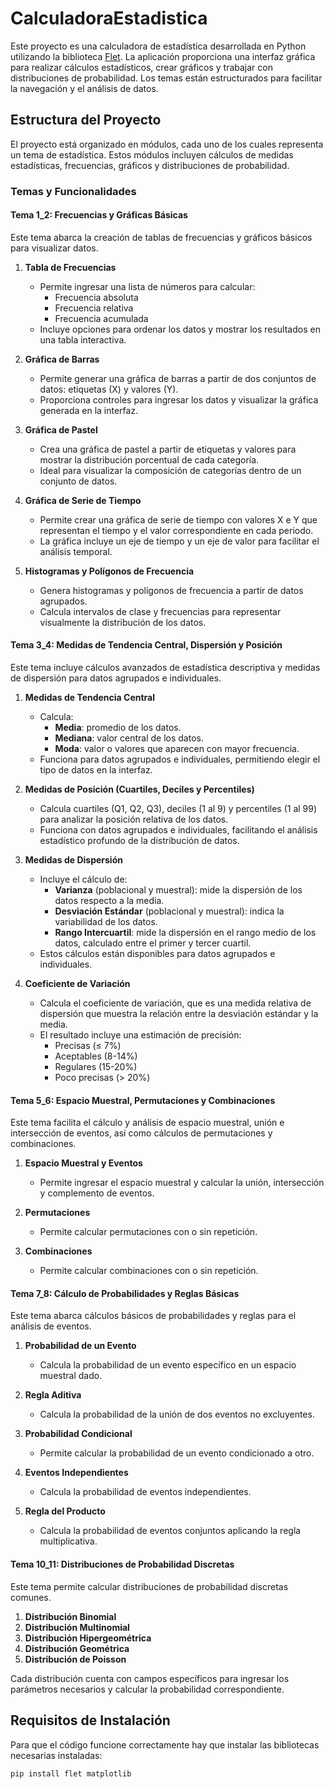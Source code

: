 # CalculadoraEstadistica

Este proyecto es una calculadora de estadística desarrollada en Python utilizando la biblioteca [Flet](https://flet.dev/). La aplicación proporciona una interfaz gráfica para realizar cálculos estadísticos, crear gráficos y trabajar con distribuciones de probabilidad. Los temas están estructurados para facilitar la navegación y el análisis de datos.

## Estructura del Proyecto

El proyecto está organizado en módulos, cada uno de los cuales representa un tema de estadística. Estos módulos incluyen cálculos de medidas estadísticas, frecuencias, gráficos y distribuciones de probabilidad.

### Temas y Funcionalidades

#### Tema 1_2: Frecuencias y Gráficas Básicas

Este tema abarca la creación de tablas de frecuencias y gráficos básicos para visualizar datos.

1. **Tabla de Frecuencias**
   - Permite ingresar una lista de números para calcular:
     - Frecuencia absoluta
     - Frecuencia relativa
     - Frecuencia acumulada
   - Incluye opciones para ordenar los datos y mostrar los resultados en una tabla interactiva.

2. **Gráfica de Barras**
   - Permite generar una gráfica de barras a partir de dos conjuntos de datos: etiquetas (X) y valores (Y).
   - Proporciona controles para ingresar los datos y visualizar la gráfica generada en la interfaz.

3. **Gráfica de Pastel**
   - Crea una gráfica de pastel a partir de etiquetas y valores para mostrar la distribución porcentual de cada categoría.
   - Ideal para visualizar la composición de categorías dentro de un conjunto de datos.

4. **Gráfica de Serie de Tiempo**
   - Permite crear una gráfica de serie de tiempo con valores X e Y que representan el tiempo y el valor correspondiente en cada periodo.
   - La gráfica incluye un eje de tiempo y un eje de valor para facilitar el análisis temporal.

5. **Histogramas y Polígonos de Frecuencia**
   - Genera histogramas y polígonos de frecuencia a partir de datos agrupados.
   - Calcula intervalos de clase y frecuencias para representar visualmente la distribución de los datos.

#### Tema 3_4: Medidas de Tendencia Central, Dispersión y Posición

Este tema incluye cálculos avanzados de estadística descriptiva y medidas de dispersión para datos agrupados e individuales.

1. **Medidas de Tendencia Central**
   - Calcula:
     - **Media**: promedio de los datos.
     - **Mediana**: valor central de los datos.
     - **Moda**: valor o valores que aparecen con mayor frecuencia.
   - Funciona para datos agrupados e individuales, permitiendo elegir el tipo de datos en la interfaz.

2. **Medidas de Posición (Cuartiles, Deciles y Percentiles)**
   - Calcula cuartiles (Q1, Q2, Q3), deciles (1 al 9) y percentiles (1 al 99) para analizar la posición relativa de los datos.
   - Funciona con datos agrupados e individuales, facilitando el análisis estadístico profundo de la distribución de datos.

3. **Medidas de Dispersión**
   - Incluye el cálculo de:
     - **Varianza** (poblacional y muestral): mide la dispersión de los datos respecto a la media.
     - **Desviación Estándar** (poblacional y muestral): indica la variabilidad de los datos.
     - **Rango Intercuartil**: mide la dispersión en el rango medio de los datos, calculado entre el primer y tercer cuartil.
   - Estos cálculos están disponibles para datos agrupados e individuales.

4. **Coeficiente de Variación**
   - Calcula el coeficiente de variación, que es una medida relativa de dispersión que muestra la relación entre la desviación estándar y la media.
   - El resultado incluye una estimación de precisión:
     - Precisas (≤ 7%)
     - Aceptables (8-14%)
     - Regulares (15-20%)
     - Poco precisas (> 20%)

#### Tema 5_6: Espacio Muestral, Permutaciones y Combinaciones

Este tema facilita el cálculo y análisis de espacio muestral, unión e intersección de eventos, así como cálculos de permutaciones y combinaciones.

1. **Espacio Muestral y Eventos**
   - Permite ingresar el espacio muestral y calcular la unión, intersección y complemento de eventos.

2. **Permutaciones**
   - Permite calcular permutaciones con o sin repetición.

3. **Combinaciones**
   - Permite calcular combinaciones con o sin repetición.

#### Tema 7_8: Cálculo de Probabilidades y Reglas Básicas

Este tema abarca cálculos básicos de probabilidades y reglas para el análisis de eventos.

1. **Probabilidad de un Evento**
   - Calcula la probabilidad de un evento específico en un espacio muestral dado.

2. **Regla Aditiva**
   - Calcula la probabilidad de la unión de dos eventos no excluyentes.

3. **Probabilidad Condicional**
   - Permite calcular la probabilidad de un evento condicionado a otro.

4. **Eventos Independientes**
   - Calcula la probabilidad de eventos independientes.

5. **Regla del Producto**
   - Calcula la probabilidad de eventos conjuntos aplicando la regla multiplicativa.

#### Tema 10_11: Distribuciones de Probabilidad Discretas

Este tema permite calcular distribuciones de probabilidad discretas comunes.

1. **Distribución Binomial**
2. **Distribución Multinomial**
3. **Distribución Hipergeométrica**
4. **Distribución Geométrica**
5. **Distribución de Poisson**

Cada distribución cuenta con campos específicos para ingresar los parámetros necesarios y calcular la probabilidad correspondiente.

## Requisitos de Instalación

Para que el código funcione correctamente hay que instalar las bibliotecas necesarias instaladas:

```bash
pip install flet matplotlib
